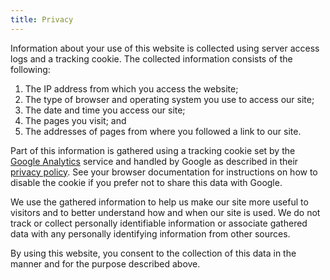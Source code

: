 ```yaml
---
title: Privacy
---
```


Information about your use of this website is collected using server
access logs and a tracking cookie. The collected information consists of
the following:

  1.  The IP address from which you access the website;
  2.  The type of browser and operating system you use to access our site;
  3.  The date and time you access our site;
  4.  The pages you visit; and
  5.  The addresses of pages from where you followed a link to our site.

Part of this information is gathered using a tracking cookie set by the
[Google Analytics](http://www.google.com/analytics/) service and handled
by Google as described in their [privacy
policy](http://www.google.com/privacy.html). See your browser
documentation for instructions on how to disable the cookie if you
prefer not to share this data with Google.

We use the gathered information to help us make our site more useful to
visitors and to better understand how and when our site is used. We do
not track or collect personally identifiable information or associate
gathered data with any personally identifying information from other
sources.

By using this website, you consent to the collection of this data in the
manner and for the purpose described above.
